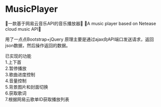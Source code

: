 # MusicPlayer
🎵一款基于网易云音乐API的音乐播放器🎵
🎵A music player based on Netease cloud music API🎵

用了一点点Bootstrap+jQuery
原理主要是通过ajax向API端口发送请求，返回json数据，然后操作返回的数据。

已实现的功能  
1.上下首  
2.暂停播放  
3.歌曲进度控制  
4.音量控制  
5.背景图片和封面切换  
6.获取歌词  
7.根据网易云歌单ID获取播放列表  




